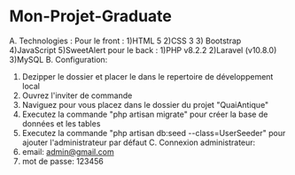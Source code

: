# Mon-Projet-Graduate
A. Technologies :
Pour le front :
1)HTML 5
2)CSS 3
3) Bootstrap
4)JavaScript
5)SweetAlert
pour le back :
1)PHP v8.2.2 
2)Laravel (v10.8.0)
3)MySQL
B. Configuration:
1. Dezipper le dossier et placer le dans le repertoire de développement local
2. Ouvrez l'inviter de commande
3. Naviguez pour vous placez dans le dossier du projet "QuaiAntique"
4. Executez la commande "php artisan migrate" pour créer la base de données et les tables
5. Executez la commande "php artisan db:seed --class=UserSeeder" pour ajouter l'administrateur par défaut
C. Connexion administrateur:
1. email: admin@gmail.com
2. mot de passe: 123456


